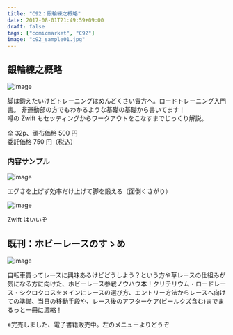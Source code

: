 ```yaml
---
title: "C92：銀輪練之概略"
date: 2017-08-01T21:49:59+09:00
draft: false
tags: ["comicmarket", "C92"]
image: "c92_sample01.jpg"
---
```


## 銀輪練之概略

![image](./c92_sample01.jpg")

脚は鍛えたいけどトレーニングはめんどくさい貴方へ。ロードトレーニング入門書。 非運動部の方でもわかるような基礎の基礎から書いてます！\
噂の Zwift もセッティングからワークアウトをこなすまでじっくり解説。

全 32p、頒布価格 500 円\
委託価格 750 円（税込）

### 内容サンプル

![image](./c92_sample02.jpg")

エグさを上げず効率だけ上げて脚を鍛える（面倒くさがり）

![image](./c92_sample03.jpg")

Zwift はいいぞ

## 既刊：ホビーレースのすゝめ

![image](./c90_sample01.png")

自転車買ってレースに興味あるけどどうしよう？という方や草レースの仕組みが気になる方に向けた、ホビーレース参戦ノウハウ本！クリテリウム・ロードレース・シクロクロスをメインにレースの選び方、エントリー方法からレースへ向けての準備、当日の移動手段や、レース後のアフターケア(ビールクズ含む)までまるっと一冊に濃縮！

※完売しました、電子書籍販売中。左のメニューよりどうぞ
